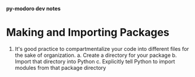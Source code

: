 **py-modoro dev notes**

# Making and Importing Packages 
1. It's good practice to compartmentalize your code into different files for the sake of organization. 
	a. Create a directory for your package 
	b. Import that directory into Python 
	c. Explicitly tell Python to import modules from that package directory 

